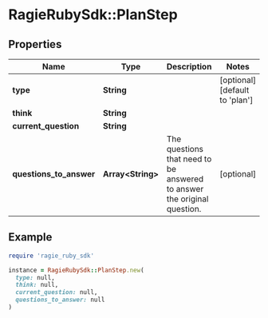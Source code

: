 # RagieRubySdk::PlanStep

## Properties

| Name | Type | Description | Notes |
| ---- | ---- | ----------- | ----- |
| **type** | **String** |  | [optional][default to &#39;plan&#39;] |
| **think** | **String** |  |  |
| **current_question** | **String** |  |  |
| **questions_to_answer** | **Array&lt;String&gt;** | The questions that need to be answered to answer the original question. | [optional] |

## Example

```ruby
require 'ragie_ruby_sdk'

instance = RagieRubySdk::PlanStep.new(
  type: null,
  think: null,
  current_question: null,
  questions_to_answer: null
)
```

